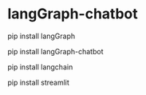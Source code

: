 # langGraph-chatbot

pip install langGraph

pip install langGraph-chatbot

pip install langchain

pip install streamlit